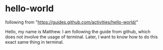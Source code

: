 # hello-world
following from "https://guides.github.com/activities/hello-world/"

Hello, my name is Matthew. I am following the guide from github, which does not involve the 
usage of terminal. Later, I want to know how to do this exact same thing in terminal.
